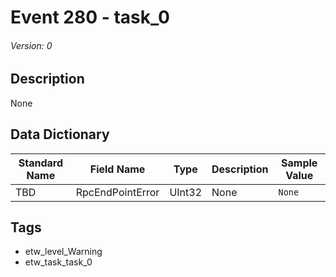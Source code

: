 # Event 280 - task_0
###### Version: 0

## Description
None

## Data Dictionary
|Standard Name|Field Name|Type|Description|Sample Value|
|---|---|---|---|---|
|TBD|RpcEndPointError|UInt32|None|`None`|

## Tags
* etw_level_Warning
* etw_task_task_0